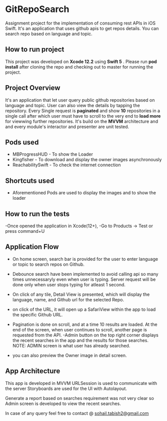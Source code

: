 # GitRepoSearch
Assignment project for the implementation of consuming rest APIs in iOS Swift. It's an application that uses github apis to get repos details. You can search repo based on language and topic.
## How to run project
This project was developed on **Xcode 12.2** using **Swift 5** . Please run **pod install** after cloning the repo and checking out to master for running the project.

## Project Overview
It's an application that let user query public github repositories based on language and topic. User can also view the details by tapping the repository. Every Single request is **paginated** and show **10** repositories in a single call after which user must have to scroll to the very end to **load more** for viewwing further repositories. It's build on the **MVVM** architecture and and every module's interactor and presenter are unit tested.

## Pods used
- MBProgressHUD - To show the Loader
- Kingfisher - To download and display the owner images asynchronously
- ReachabilitySwift - To check the internet connection

## Shortcuts used
- Aforementioned Pods are used to display the images and to show the loader


## How to run the tests
-Once opened the application in Xcode(12+),
    -Go to Products -> Test or press command+U
    
## Application Flow
- On home screen, search bar is provided for the user to enter language or topic to search repos on Github. 
- Debounce search have been implemented to avoid calling api so many times unnecessaryly even when user is typing. Server request will be done only when user stops typing for atleast 1 second.

- On click of any tile, Detail View is presented, which will display the language, name, and Github url for the selected Repo.
- on click of the URL, it will open up a SafariView within the app to load the specific Github URL.
- Pagination is done on scroll, and at a time 10 results are loaded. At the end of the screen, when user continues to scroll, another page is requested from the API.
-Admin button on the top right corner displays the recent searches in the app and the results for those searches. NOTE: ADMIN screen is what user has already searched.
- you can also preview the Owner image in detail screen.

## App Architecture
This app is developed in MVVM
URLSession is used to communicate with the server
Storyboards are used for the UI with Autolayout.


Generate a report based on searches requirement was not very clear so Admin screen is developed to view the recent searches.

In case of any query feel free to contact @ sohail.tabish2@gmail.com

